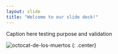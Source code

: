 ```yaml
---
layout: slide
title: "Welcome to our slide deck!"
---
```


Caption here
testing purpose and validation

![octocat-de-los-muertos](https://octodex.github.com/images/octocat-de-los-muertos.jpg)
{: .center}

